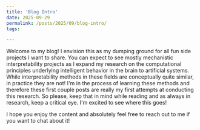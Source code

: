 ```yaml
---
title: 'Blog Intro'
date: 2025-09-29
permalink: /posts/2025/09/blog-intro/
tags:

---
```


Welcome to my blog! I envision this as my dumping ground for all fun side projects I want to share. You can expect to see mostly mechanistic interpretability projects as I expand my research on the computational principles underlying intelligent behavior in the brain to artificial systems. While interpretability methods in these fields are conceptually quite similar, in practice they are not! I'm in the process of learning these methods and therefore these first couple posts are really my first attempts at conducting this research. So please, keep that in mind while reading and as always in research, keep a critical eye. I'm excited to see where this goes!

I hope you enjoy the content and absolutely feel free to reach out to me if you want to chat about it! 

